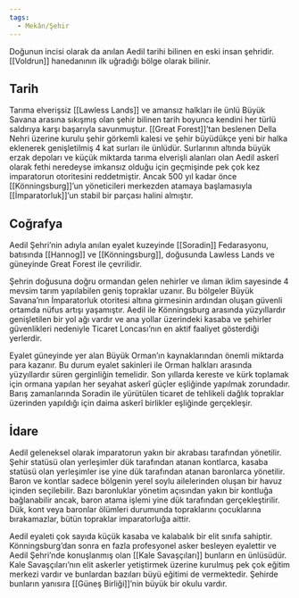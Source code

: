 ```yaml
---  
tags:
  - Mekân/Şehir  
---  
```

  
Doğunun incisi olarak da anılan Aedil tarihi bilinen en eski insan şehridir. [[Voldrun]] hanedanının ilk uğradığı bölge olarak bilinir.  
  
## Tarih  
Tarıma elverişsiz [[Lawless Lands]] ve amansız halkları ile ünlü Büyük Savana arasına sıkışmış olan şehir bilinen tarih boyunca kendini her türlü saldırıya karşı başarıyla savunmuştur. [[Great Forest]]’tan beslenen Della Nehri üzerine kurulu şehir görkemli kalesi ve şehir büyüdükçe yeni bir halka eklenerek genişletilmiş 4 kat surları ile ünlüdür. Surlarının altında büyük erzak depoları ve küçük miktarda tarıma elverişli alanları olan Aedil askerî olarak fethi neredeyse imkansız olduğu için geçmişinde pek çok kez imparatorun otoritesini reddetmiştir. Ancak 500 yıl kadar önce [[Könningsburg]]’un yöneticileri merkezden atamaya başlamasıyla [[İmparatorluk]]’un stabil bir parçası halini almıştır.  
  
## Coğrafya  
Aedil Şehri’nin adıyla anılan eyalet kuzeyinde [[Soradin]] Fedarasyonu, batısında [[Hannog]] ve [[Könningsburg]], doğusunda Lawless Lands ve güneyinde Great Forest ile çevrilidir.  
  
Şehrin doğusuna doğru ormandan gelen nehirler ve ılıman iklim sayesinde 4 mevsim tarım yapılabilen geniş topraklar uzanır. Bu bölgeler Büyük Savana’nın İmparatorluk otoritesi altına girmesinin ardından oluşan güvenli ortamda nüfus artışı yaşamıştır. Aedil ile Könningsburg arasında yüzyıllardır genişletilen bir yol ağı vardır ve ana yollar üzerindeki kasaba ve şehirler güvenlikleri nedeniyle Ticaret Loncası’nın en aktif faaliyet gösterdiği yerlerdir.  
  
Eyalet güneyinde yer alan Büyük Orman’ın kaynaklarından önemli miktarda para kazanır. Bu durum eyalet sakinleri ile Orman halkları arasında yüzyıllardır süren gerginliğin temelidir. Son yıllarda kereste ve kürk toplamak için ormana yapılan her seyahat askerî güçler eşliğinde yapılmak zorundadır. Barış zamanlarında Soradin ile yürütülen ticaret de tehlikeli dağlık topraklar üzerinden yapıldığı için daima askerî birlikler eşliğinde gerçekleşir.  
  
## İdare  
Aedil geleneksel olarak imparatorun yakın bir akrabası tarafından yönetilir. Şehir statüsü olan yerleşimler dük tarafından atanan kontlarca, kasaba statüsü olan yerleşimler ise yine dük tarafından atanan baronlarca yönetilir. Baron ve kontlar sadece bölgenin yerel soylu ailelerinden oluşan bir havuz içinden seçilebilir. Bazı baronluklar yönetim açısından yakın bir kontluğa bağlanabilir ancak, baron atama işlemi yine dük tarafından gerçekleştirilir. Dük, kont veya baronlar ölümleri durumunda topraklarını çocuklarına bırakamazlar, bütün topraklar imparatorluğa aittir.  
  
Aedil eyaleti çok sayıda küçük kasaba ve kalabalık bir elit sınıfa sahiptir. Könningsburg’dan sonra en fazla profesyonel asker besleyen eyalettir ve Aedil Şehri’nde konuşlanmış olan [[Kale Savaşçıları]] bunların en ünlüsüdür. Kale Savaşçıları’nın elit askerler yetiştirmek üzerine kurulmuş pek çok eğitim merkezi vardır ve bunlardan bazıları büyü eğitimi de vermektedir. Şehirde bunların yanısıra [[Güneş Birliği]]’nin büyük bir okulu vardır.   

